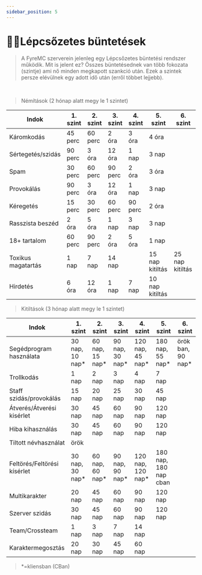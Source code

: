 ```yaml
---
sidebar_position: 5
---
```


# 👨‍⚖️Lépcsőzetes büntetések

>A FyreMC szerverein jelenleg egy Lépcsőzetes büntetési rendszer működik. Mit is jelent ez?
Összes büntetésednek van több fokozata (szintje) ami nő minden megkapott szankció után. Ezek a szintek persze elévülnek egy adott idő után (erről többet lejjebb).

<br />

>Némítások (2 hónap alatt megy le 1 szintet)

|      Indok         | 1. szint | 2. szint | 3. szint | 4. szint |    5. szint     |    6. szint     |
|--------------------|----------|----------|----------|----------|-----------------|-----------------|
|    Káromkodás      | 45 perc  | 60 perc  |  2 óra   |  3 óra   |               4 óra              ||
| Sértegetés/szidás  | 90 perc  |  3 óra   |  12 óra  |   1 nap  |               3 nap              ||
|       Spam         | 30 perc  | 60 perc  | 90 perc  |   2 óra  |               3 óra              ||
|    Provokálás      | 90 perc  |  3 óra   |  12 óra  |  1 nap   |               3 nap              ||
|     Kéregetés      | 15 perc  | 30 perc  | 60 perc  | 90 perc  |               2 óra              ||
| Rasszista beszéd   |  2 óra   |  5 óra   |  1 nap   |  3 nap   |               3 nap              ||
|    18+ tartalom    | 60 perc  | 90 perc  |  2 óra   |  5 óra   |             1 nap                ||
| Toxikus magatartás |  1 nap   |  7 nap   |       14 nap       || 15 nap kitiltás | 25 nap kitiltás |
|      Hirdetés      |  6 óra   |  12 óra  |  1 nap   |   7 nap  |          10 nap kitiltás         ||

>Kitiltások (3 hónap alatt megy le 1 szintet)

|          Indok              |     1. szint    |     2. szint    |     3. szint    |     4. szint      |     5. szint     |     6. szint      |
| --------------------------- | --------------- | --------------- | --------------- | ----------------- | ---------------- | ----------------- |
|   Segédprogram használata   | 30 nap, 10 nap* | 60 nap, 15 nap* | 90 nap, 30 nap* |  120 nap, 45 nap* | 180 nap, 55 nap* | örök ban, 90 nap* |
|          Trollkodás         |      1 nap      |      2 nap      |      3 nap      |       4 nap       |                7 nap                ||
|   Staff szidás/provokálás   |      15 nap     |     20 nap      |     25 nap      |      30 nap       |               45 nap                ||
|  Átverés/Átverési kisérlet  |     30 nap      |     45 nap      |     60 nap      |      90 nap       |               120 nap               ||
|      Hiba kihasználás       |     30 nap      |     45 nap      |     60 nap      |      90 nap       |               120 nap               ||
|     Tiltott névhasználat    |                                                    örök                                                   ||||||
| Feltörés/Feltörési kísérlet | 30 nap, 30 nap* | 60 nap, 60 nap* | 90 nap, 90 nap* | 120 nap, 120 nap* |        180 nap, 180 nap cban        ||
|        Multikarakter        |     20 nap      |     45 nap      |     60 nap      |      90 nap       |               120 nap               ||
|         Szerver szidás      |     30 nap      |     45 nap      |     60 nap      |      90 nap       |               120 nap               ||
|        Team/Crossteam       |      1 nap      |      3 nap      |      7 nap      |                          14 nap                        |||
|      Karaktermegosztás      |     20 nap      |     30 nap      |     45 nap      |                           60 nap                       |||

> *=kliensban (CBan)
